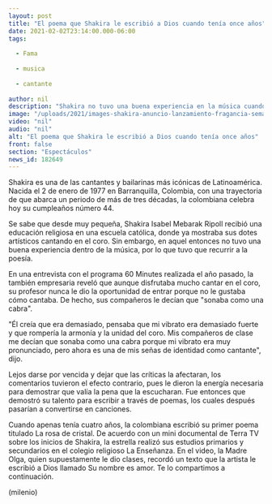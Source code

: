 ```yaml
---
layout: post
title: "El poema que Shakira le escribió a Dios cuando tenía once años"
date: 2021-02-02T23:14:00.000-06:00
tags:
  
  - Fama
  
  - musica
  
  - cantante
  
author: nil
description: "Shakira no tuvo una buena experiencia en la música cuando cantaba en el coro de una escuela católica, por lo que tuvo que recurrir a la poesía. "
image: "/uploads/2021/images-shakira-anuncio-lanzamiento-fragancia-semanas_0_1_960_596.jpg"
video: "nil"
audio: "nil"
alt: "El poema que Shakira le escribió a Dios cuando tenía once años"
front: false
section: "Espectáculos"
news_id: 182649
---
```


Shakira es una de las cantantes y bailarinas más icónicas de Latinoamérica. Nacida el 2 de enero de 1977 en Barranquilla, Colombia, con una trayectoria de que abarca un periodo de más de tres décadas, la colombiana celebra hoy su cumpleaños número 44. 

Se sabe que desde muy pequeña, Shakira Isabel Mebarak Ripoll recibió una educación religiosa en una escuela católica, donde ya mostraba sus dotes artísticos cantando en el coro. Sin embargo, en aquel entonces no tuvo una buena experiencia dentro de la música, por lo que tuvo que recurrir a la poesía. 

En una entrevista con el programa 60 Minutes realizada el año pasado, la también empresaria reveló que aunque disfrutaba mucho cantar en el coro, su profesor nunca le dio la oportunidad de entrar porque no le gustaba cómo cantaba. De hecho, sus compañeros le decían que "sonaba como una cabra". 

"Él creía que era demasiado, pensaba que mi vibrato era demasiado fuerte y que rompería la armonía y la unidad del coro. Mis compañeros de clase me decían que sonaba como una cabra porque mi vibrato era muy pronunciado, pero ahora es una de mis señas de identidad como cantante", dijo. 

Lejos darse por vencida y dejar que las críticas la afectaran, los comentarios tuvieron el efecto contrario, pues le dieron la energía necesaria para demostrar que valía la pena que la escucharan. Fue entonces que demostró su talento para escribir a través de poemas, los cuales después pasarían a convertirse en canciones. 

Cuando apenas tenía cuatro años, la colombiana escribió su primer poema titulado La rosa de cristal. De acuerdo con un mini documental de Terra TV sobre los inicios de Shakira, la estrella realizó sus estudios primarios y secundarios en el colegio religioso La Enseñanza. En el video, la Madre Olga, quien supuestamente le dio clases, recordó un texto que la artista le escribió a Dios llamado Su nombre es amor. Te lo compartimos a continuación. 

(milenio)